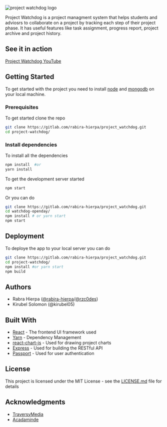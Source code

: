 ![project watchdog logo](./public/img/readme_banner.jpg)

Project Watchdog is a project managment system that helps students and adviosrs to collaborate on a project by tracking each step of their project phase. It has useful features like task assignment, progress report, project archive and project history.

## See it in action 
[Project Watchdog YouTube](https://www.youtube.com/watch?v=kAUCX6LbpnY)

## Getting Started

To get started with the project you need to install [node](https://nodejs.org/en/) and [mongodb](https://www.mongodb.com/download-center?) on your local machine.

### Prerequisites

To get started clone the repo

```bash
git clone https://gitlab.com/rabira-hierpa/project_watchdog.git
cd project-watchdog/
```

### Install dependencies

To install all the dependencies

```bash
npm install  #or
yarn install
```

To get the development server started

```bash
npm start
```

Or you can do

```bash
git clone https://gitlab.com/rabira-hierpa/project_watchdog.git
cd watchdog-openday/
npm install # or yarn start
npm start
```

## Deployment

To deploye the app to your local server you can do

```bash
git clone https://gitlab.com/rabira-hierpa/project_watchdog.git
cd project-watchdog/
npm install #or yarn start
npm build
```

## Authors
- Rabra Hierpa ([@rabira-hierpa](https://github.com/rabira-hierpa)/[@rzc0des](https://github.com/rzc0des))
- Kirubel Solomon (@kirubel05)

## Built With

* [React](https://reactjs.org/) - The frontend UI framework used
* [Yarn](https://yarnpkg.com/en/) - Dependency Management
* [react-chart-js](https://github.com/jerairrest/react-chartjs-2) - Used for drawing project charts
* [Express](https://expressjs.com/) - Used for building the RESTful API
* [Passport](https://www.passportjs.org/) - Used for user authentication

## License

This project is licensed under the MIT License - see the [LICENSE.md](LICENSE.md) file for details

## Acknowledgments

* [TraversyMedia](http://twitter.com/traversymedia)
* [Acadaminde](https://www.youtube.com/channel/UCSJbGtTlrDami-tDGPUV9-w)
